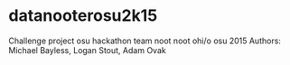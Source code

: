 # datanooterosu2k15
Challenge project osu hackathon team noot noot ohi/o osu 2015
Authors: Michael Bayless, Logan Stout, Adam Ovak
